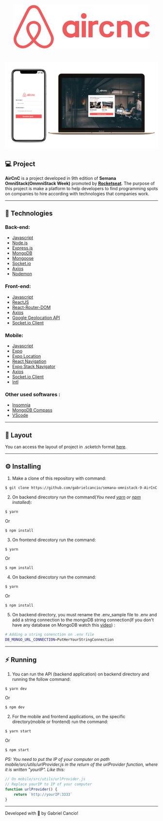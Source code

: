 <h1 align="center">
  <img src="./.github/logo.png">
</h1>

<h1 align="center">
  <img src="./.github/aircnc.png" />
</h1>

## :computer: Project
**AirCnC** is a project developed in 9th edition of **Semana OmniStack(OmmniStack Week)** promoted by **[Rocketseat](https://github.com/Rocketseat)**. The purpose of this project is make a platform to help developers to find programming spots on companies to hire according with technologies that companies work.  

---

## :rocket: Technologies
### **Back-end:**
- [Javascript](https://developer.mozilla.org/en-US/docs/Web/JavaScript)
- [Node.js](https://nodejs.org/en/)
- [Express.js](https://expressjs.com/)
- [MongoDB](https://www.mongodb.com/)
- [Mongoose](https://mongoosejs.com/)
- [Socket.io](https://socket.io/)
- [Axios](https://github.com/axios/axios)
- [Nodemon](https://nodemon.io/)

### **Front-end:**
- [Javascript](https://developer.mozilla.org/)
- [ReactJS](https://pt-br.reactjs.org/)
- [React-Router-DOM](https://reactrouter.com/web/guides/quick-start)
- [Axios](https://github.com/axios/axios)
- [Google Geolocation API](https://developers.google.com/maps/documentation/geolocation/overview?hl=pt&utm_source=google&utm_medium=cpc&utm_campaign=FY18-Q2-global-demandgen-paidsearchonnetworkhouseads-cs-maps_contactsal_saf&utm_content=text-ad-none-none-DEV_c-CRE_436364851126-ADGP_Hybrid%20%7C%20AW%20SEM%20%7C%20BKWS%20~%20Places%20%7C%20EXA%20%7C%20Google%20Maps%20Geolocation%20API-KWID_43700044401406153-aud-595609270041%3Akwd-300650646226-userloc_9074281&utm_term=KW_google%20geolocation%20api-ST_google%20geolocation%20api)
- [Socket.io Client](https://socket.io/docs/client-api/)

### **Mobile:**
- [Javascript](https://developer.mozilla.org/en-US/docs/Web/JavaScript)
- [Expo](https://expo.io/)
- [Expo Location](https://docs.expo.io/versions/latest/sdk/location/)
- [React Navigation](https://reactnavigation.org/docs/getting-started/)
- [Expo Stack Navigator](https://reactnavigation.org/docs/stack-navigator/)
- [Axios](https://github.com/axios/axios)
- [Socket.io Client](https://socket.io/docs/client-api/)
- [Intl]()

### **Other used softwares :**
- [Insomnia](https://insomnia.rest/download)
- [MongoDB Compass](https://www.mongodb.com/products/compass)
- [VScode](https://code.visualstudio.com/)

---

## 🔖 Layout
You can access the layout of project in .scketch format [here](https://rocketseat-cdn.s3-sa-east-1.amazonaws.com/semana-omnistack/aircnc.sketch).

---

## :gear: Installing
1. Make a clone of this repository with command: 
```bash
$ git clone https://github.com/gabrielcancio/semana-omnistack-9-AirCnC.git

```

2. On backend direcotory run the command(*You need [yarn](https://yarnpkg.com/getting-started/install) or [npm](https://www.npmjs.com/get-npm) installed*): 
```bash
$ yarn
```
Or
```bash
$ npm install 
```
3. On frontend direcotory run the command: 
```bash
$ yarn
```
Or
```bash
$ npm install
```
4. On backend direcotory run the command:
```bash
$ yarn
```
Or
```bash
$ npm install

```
5. On backend directory, you must rename the .env_sample file to .env and add a string connection to the mongoDB string connection(If you don't have any database on MongoDB watch this [video](https://youtu.be/rPqRyYJmx2g)) :
```bash
# Adding a string conenction on .env file
DB_MONGO_URL_CONNECTION=PutHerYourStringConnection
```

---

## :zap: Running
1. You can run the API (backend application) on backend directory and running the follow command:
```bash
$ yarn dev
```
Or
```bash
$ npm dev
``` 

2. For the mobile and frontend applications, on the specific directory(mobile or frontend) run the command:
```bash
$ yarn start
```
Or
```bash
$ npm start
``` 

*PS: You need to put the IP of your computer on path mobile/src/utils/urlProvider.js in the return of the urlProvider function, where it is written "yourIP". Like this:*

```javascript
// On mobile/src/utils/urlProvider.js
// Replace yourIP to IP of your computer
function urlProvider() {
    return `http://yourIP:3333` 
}
```
---
Developed with :purple_heart: by Gabriel Cancio!
